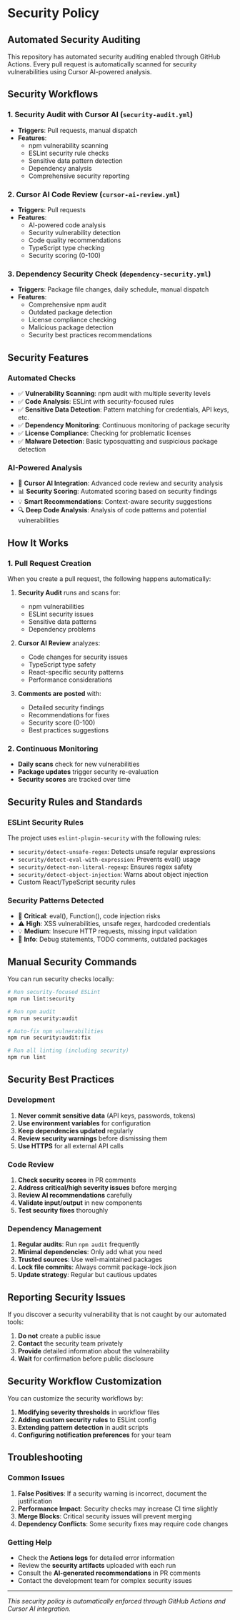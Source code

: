 # Security Policy

## Automated Security Auditing

This repository has automated security auditing enabled through GitHub Actions. Every pull request is automatically scanned for security vulnerabilities using Cursor AI-powered analysis.

## Security Workflows

### 1. Security Audit with Cursor AI (`security-audit.yml`)
- **Triggers**: Pull requests, manual dispatch
- **Features**:
  - npm vulnerability scanning
  - ESLint security rule checks
  - Sensitive data pattern detection
  - Dependency analysis
  - Comprehensive security reporting

### 2. Cursor AI Code Review (`cursor-ai-review.yml`)
- **Triggers**: Pull requests
- **Features**:
  - AI-powered code analysis
  - Security vulnerability detection
  - Code quality recommendations
  - TypeScript type checking
  - Security scoring (0-100)

### 3. Dependency Security Check (`dependency-security.yml`)
- **Triggers**: Package file changes, daily schedule, manual dispatch
- **Features**:
  - Comprehensive npm audit
  - Outdated package detection
  - License compliance checking
  - Malicious package detection
  - Security best practices recommendations

## Security Features

### Automated Checks
- ✅ **Vulnerability Scanning**: npm audit with multiple severity levels
- ✅ **Code Analysis**: ESLint with security-focused rules
- ✅ **Sensitive Data Detection**: Pattern matching for credentials, API keys, etc.
- ✅ **Dependency Monitoring**: Continuous monitoring of package security
- ✅ **License Compliance**: Checking for problematic licenses
- ✅ **Malware Detection**: Basic typosquatting and suspicious package detection

### AI-Powered Analysis
- 🤖 **Cursor AI Integration**: Advanced code review and security analysis
- 📊 **Security Scoring**: Automated scoring based on security findings
- 💡 **Smart Recommendations**: Context-aware security suggestions
- 🔍 **Deep Code Analysis**: Analysis of code patterns and potential vulnerabilities

## How It Works

### 1. Pull Request Creation
When you create a pull request, the following happens automatically:

1. **Security Audit** runs and scans for:
   - npm vulnerabilities
   - ESLint security issues
   - Sensitive data patterns
   - Dependency problems

2. **Cursor AI Review** analyzes:
   - Code changes for security issues
   - TypeScript type safety
   - React-specific security patterns
   - Performance considerations

3. **Comments are posted** with:
   - Detailed security findings
   - Recommendations for fixes
   - Security score (0-100)
   - Best practices suggestions

### 2. Continuous Monitoring
- **Daily scans** check for new vulnerabilities
- **Package updates** trigger security re-evaluation
- **Security scores** are tracked over time

## Security Rules and Standards

### ESLint Security Rules
The project uses `eslint-plugin-security` with the following rules:
- `security/detect-unsafe-regex`: Detects unsafe regular expressions
- `security/detect-eval-with-expression`: Prevents eval() usage
- `security/detect-non-literal-regexp`: Ensures regex safety
- `security/detect-object-injection`: Warns about object injection
- Custom React/TypeScript security rules

### Security Patterns Detected
- 🚨 **Critical**: eval(), Function(), code injection risks
- ⚠️ **High**: XSS vulnerabilities, unsafe regex, hardcoded credentials
- 💡 **Medium**: Insecure HTTP requests, missing input validation
- 📝 **Info**: Debug statements, TODO comments, outdated packages

## Manual Security Commands

You can run security checks locally:

```bash
# Run security-focused ESLint
npm run lint:security

# Run npm audit
npm run security:audit

# Auto-fix npm vulnerabilities
npm run security:audit:fix

# Run all linting (including security)
npm run lint
```

## Security Best Practices

### Development
1. **Never commit sensitive data** (API keys, passwords, tokens)
2. **Use environment variables** for configuration
3. **Keep dependencies updated** regularly
4. **Review security warnings** before dismissing them
5. **Use HTTPS** for all external API calls

### Code Review
1. **Check security scores** in PR comments
2. **Address critical/high severity issues** before merging
3. **Review AI recommendations** carefully
4. **Validate input/output** in new components
5. **Test security fixes** thoroughly

### Dependency Management
1. **Regular audits**: Run `npm audit` frequently
2. **Minimal dependencies**: Only add what you need
3. **Trusted sources**: Use well-maintained packages
4. **Lock file commits**: Always commit package-lock.json
5. **Update strategy**: Regular but cautious updates

## Reporting Security Issues

If you discover a security vulnerability that is not caught by our automated tools:

1. **Do not** create a public issue
2. **Contact** the security team privately
3. **Provide** detailed information about the vulnerability
4. **Wait** for confirmation before public disclosure

## Security Workflow Customization

You can customize the security workflows by:

1. **Modifying severity thresholds** in workflow files
2. **Adding custom security rules** to ESLint config
3. **Extending pattern detection** in audit scripts
4. **Configuring notification preferences** for your team

## Troubleshooting

### Common Issues

1. **False Positives**: If a security warning is incorrect, document the justification
2. **Performance Impact**: Security checks may increase CI time slightly
3. **Merge Blocks**: Critical security issues will prevent merging
4. **Dependency Conflicts**: Some security fixes may require code changes

### Getting Help

- Check the **Actions logs** for detailed error information
- Review the **security artifacts** uploaded with each run
- Consult the **AI-generated recommendations** in PR comments
- Contact the development team for complex security issues

---

*This security policy is automatically enforced through GitHub Actions and Cursor AI integration.*
